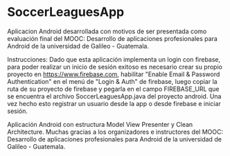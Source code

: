 # SoccerLeaguesApp
Aplicacion Android desarrollada con motivos de ser presentada como evaluación final del MOOC: Desarrollo de aplicaciones profesionales para Android de la universidad de Galileo - Guatemala.

Instrucciones:
Dado que esta aplicación implementa un login con firebase, para poder realizar un inicio de sesión exitoso es necesario crear su
propio proyecto en https://www.firebase.com, habilitar "Enable Email & Password Authentication" en el menú de "Login & Auth" de firebase, luego copiar la ruta de su proyecto de firebase y pegarla en el campo FIREBASE_URL que se encuentra el archivo SoccerLeaguesApp.java del proyecto android. Una vez hecho esto registrar un usuario desde la app o desde firebase e iniciar sesión.

Aplicación Android con estructura Model View Presenter y Clean Architecture.
Muchas gracias a los organizadores e instructores del MOOC: Desarrollo de aplicaciones profesionales para Android de la universidad de Galileo - Guatemala.
